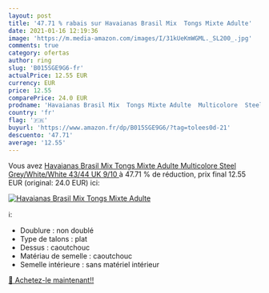 ```yaml
---
layout: post
title: '47.71 % rabais sur Havaianas Brasil Mix  Tongs Mixte Adulte'
date: 2021-01-16 12:19:36
image: 'https://m.media-amazon.com/images/I/31kUeKmWGML._SL200_.jpg'
comments: true
category: ofertas
author: ring
slug: 'B015SGE9G6-fr'
actualPrice: 12.55 EUR
currency: EUR
price: 12.55
comparePrice: 24.0 EUR
prodname: 'Havaianas Brasil Mix  Tongs Mixte Adulte  Multicolore  Steel Grey/White/White   43/44  UK 9/10 '
country: 'fr'
flag: '🇫🇷'
buyurl: 'https://www.amazon.fr/dp/B015SGE9G6/?tag=tolees0d-21'
descuento: '47.71'
average: '12.55'
---
```


Vous avez [Havaianas Brasil Mix  Tongs Mixte Adulte  Multicolore  Steel Grey/White/White   43/44  UK 9/10 ](https://www.amazon.fr/dp/B015SGE9G6/?tag=tolees0d-21)  à  47.71 % de réduction, prix final  12.55 EUR (original: 24.0 EUR) ici:

[![Havaianas Brasil Mix  Tongs Mixte Adulte](https://m.media-amazon.com/images/I/31kUeKmWGML._SL200_.jpg)](https://www.amazon.fr/dp/B015SGE9G6/?tag=tolees0d-21)

ℹ️:

- Doublure : non doublé
- Type de talons : plat
- Dessus : caoutchouc
- Matériau de semelle : caoutchouc
- Semelle intérieure : sans matériel intérieur

[🛒 Achetez-le maintenant!!](https://www.amazon.fr/dp/B015SGE9G6/?tag=tolees0d-21)
